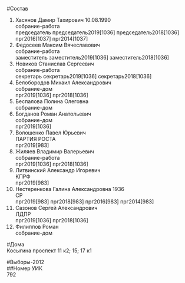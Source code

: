 #Состав  
1. Хасянов Дамир Тахирович 10.08.1990  
    собрание-работа  
    председатель председатель2019[1036] председатель2018[1036] прг2016[1037] прг2014[1037]  
2. Федосеев Максим Вячеславович  
    собрание-работа  
    заместитель заместитель2019[1036] заместитель2018[1036]  
3. Новиков Станислав Сергеевич  
    собрание-работа  
    секретарь секретарь2019[1036] секретарь2018[1036]  
4. Белобородов Михаил Александрович  
    собрание-дом  
    прг2019[1036] прг2018[1036]  
5. Беспалова Полина Олеговна  
    собрание-дом  
6. Богданов Роман Анатольевич  
    собрание-дом  
    прг2019[1036]  
7. Волошенко Павел Юрьевич  
    ПАРТИЯ РОСТА  
    прг2019[983]  
8. Жиляев Владимир Валерьевич  
    собрание-работа  
    прг2019[1036] прг2018[1036]  
9. Литвинский Александр Игоревич  
    КПРФ  
    прг2019[983]  
10. Нестеренкова Галина Александровна 1936  
    СР  
    прг2019[983] прг2018[983] прг2016[983] прг2014[983]  
11. Сазонов Сергей Александрович  
    ЛДПР  
    прг2019[1036] прг2018[1036]  
12. Филиппов Роман  
    собрание-дом  
  
#Дома  
Косыгина проспект 11 к2; 15; 17 к1  
  
#Выборы-2012  
##Номер УИК  
792  

